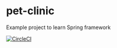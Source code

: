 # pet-clinic
Example project to learn Spring framework

[![CircleCI](https://circleci.com/gh/MaciejWadowski/pet-clinic.svg?style=svg)](https://circleci.com/gh/MaciejWadowski/pet-clinic)